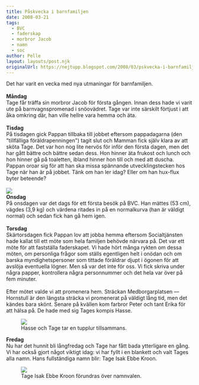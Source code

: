 ```yaml
---
title: Påskvecka i barnfamiljen
date: 2008-03-21
tags: 
  - BVC
  - faderskap
  - morbror Jacob
  - namn
  - soc	
author: Pelle
layout: layouts/post.njk
originalUrl: https://nejtupp.blogspot.com/2008/03/pskvecka-i-barnfamiljen.html
---
```


Det har varit en vecka med nya utmaningar för barnfamiljen.<br><span style="font-weight: bold;"><br>Måndag</span><br>Tage får träffa sin morbror Jacob för första gången. Innan dess hade vi varit ute på barnvagnspromenad i snöovädret. Tage var inte särskilt förtjust i att åka omkring där, han ville hellre vara hemma och äta.<br><br><span style="font-weight: bold;">Tisdag</span><br>På tisdagen gick Pappan tillbaka till jobbet eftersom pappadagarna (den "tillfälliga föräldrapenningen") tagit slut och Mamman fick själv klara av att sköta Tage. Det var hon nog lite nervös för inför den första dagen, men det har gått bättre och bättre sedan dess. Hon hinner äta frukost och lunch och hon hinner gå på toaletten, ibland hinner hon till och med att duscha. Pappan oroar sig för att han ska missa spännande utvecklingstecken hos Tage när han är på jobbet. Tänk om han ler idag? Eller om han hux-flux byter beteende?<br><br><img src="../../../../img/Tage_axel.jpg"><br><span style="font-weight: bold;">Onsdag</span><br>På onsdagen var det dags för ett första besök på BVC. Han mättes (53 cm), vägdes (3,9 kg) och värdena ritades in på en normalkurva (han är väldigt normal) och sedan fick han gå hem igen.<br><br><span style="font-weight: bold;">Torsdag</span><br>Skärtorsdagen fick Pappan lov att jobba hemma eftersom Socialtjänsten hade kallat till ett möte som hela familjen behövde närvara på. Det var ett möte för att fastställa faderskapet. Vi hade hört många rykten om dessa möten, om personliga frågor som ställs egentligen helt i onödan och om barska myndighetspersoner som tittade föräldrar djupt i ögonen för att avslöja eventuella lögner. Men så var det inte för oss. Vi fick skriva under några papper, kontrollera några personnummer och det hela var över på fem minuter.<br><br>Efter mötet valde vi att promenera hem. Sträckan Medborgarplatsen — Hornstull är den längsta sträcka vi promenerat på väldigt lång tid, men det kändes bara skönt. Senare på kvällen kom farbror Peter och tant Erika för att hälsa på. De hade med sig Tages kompis Hasse.

<figure>
	<img src="../../../../img/_MG_0774_1024pix.jpg">
	<figcaption>Hasse och Tage tar en tupplur tillsammans.</figcaption>
</figure><span style="font-weight: bold;">Fredag</span><br>Nu har det hunnit bli långfredag och Tage har fått bada ytterligare en gång. Vi har också gjort något viktigt idag: vi har fyllt i en blankett och valt Tages alla namn. Hans fullständiga namn blir: Tage Isak Ebbe Kroon.

<figure>
	<img src="../../../../img/Tage_charmar.jpg">
	<figcaption>Tage Isak Ebbe Kroon förundras över namnvalen.</span></span><br></div>
